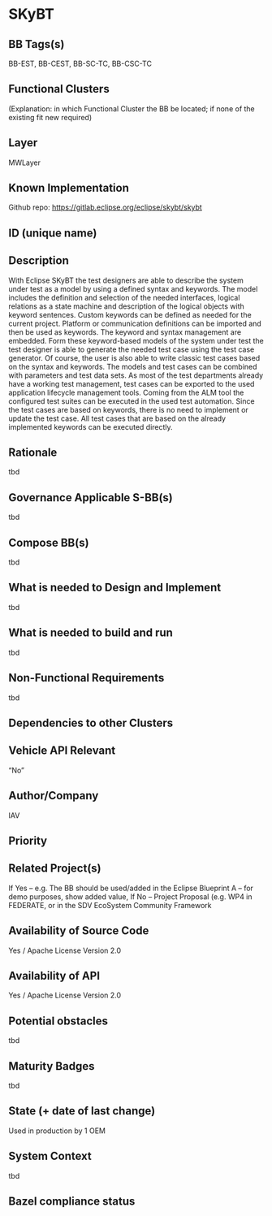 # SKyBT 

## BB Tags(s)

BB-EST, BB-CEST, BB-SC-TC, BB-CSC-TC

## Functional Clusters

(Explanation: in which Functional Cluster the BB be located; if none of the existing fit new required)


## Layer

MWLayer

## Known Implementation

Github repo: https://gitlab.eclipse.org/eclipse/skybt/skybt

## ID (unique name)

## Description
With Eclipse SKyBT the test designers are able to describe the system under test as a model by using a defined syntax and keywords. The model includes the definition and selection of the needed interfaces, logical relations as a state machine and description of the logical objects with keyword sentences.
Custom keywords can be defined as needed for the current project. Platform or communication definitions can be imported and then be used as keywords. The keyword and syntax management are embedded.
Form these keyword-based models of the system under test the test designer is able to generate the needed test case using the test case generator.
Of course, the user is also able to write classic test cases based on the syntax and keywords.
The models and test cases can be combined with parameters and test data sets.
As most of the test departments already have a working test management, test cases can be exported to the used application lifecycle management tools.
Coming from the ALM tool the configured test suites can be executed in the used test automation. Since the test cases are based on keywords, there is no need to implement or update the test case. All test cases that are based on the already implemented keywords can be executed directly.

## Rationale
tbd

## Governance Applicable S-BB(s)
tbd

## Compose BB(s)
tbd

## What is needed to Design and Implement
tbd

## What is needed to build and run
tbd

## Non-Functional Requirements
tbd

## Dependencies to other Clusters

## Vehicle API Relevant
“No”

## Author/Company
IAV

## Priority
<!-- High, Medium, Low -->

## Related Project(s)

If Yes – e.g. The BB should be used/added in the Eclipse Blueprint A – for demo purposes, show added value, 
If No – Project Proposal (e.g. WP4 in FEDERATE, or in the SDV EcoSystem Community Framework


## Availability of Source Code

Yes / Apache License Version 2.0

## Availability of API

Yes / Apache License Version 2.0

## Potential obstacles
tbd

## Maturity Badges
tbd

## State (+ date of last change)
Used in production by 1 OEM


## System Context
tbd

<!-- 
OS and runtime/framework requirements

eg.

- AGL
- QNX
- ROS-based
- container runtime
- web assembly
- web service
 -->
 
 ## Bazel compliance status
 <!-- The S-CORE project requires all BB contributions to be ready for BAZEL compliant (https://github.com/bazelbuild/bazel)-->











